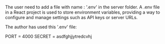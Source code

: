 The user need to add a file with name : '.env' in the server folder. A .env file in a React project is used to store environment variables, providing a way 
to configure and manage settings such as API keys or server URLs. 

The author has used this '.env' file: 

PORT = 4000
SECRET = asdfghjjytredcvhj






